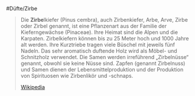 #Düfte/Zirbe
> Die **Zirbe**lkiefer (Pinus cembra), auch Zirbenkiefer, Arbe, Arve, Zirbe oder Zirbel genannt, ist eine Pflanzenart aus der Familie der Kieferngewächse (Pinaceae). Ihre Heimat sind die Alpen und die Karpaten. Zirbelkiefern können bis zu 25 Meter hoch und 1000 Jahre alt werden. Ihre Kurztriebe tragen viele Büschel mit jeweils fünf Nadeln. Das sehr aromatisch duftende Holz wird als Möbel- und Schnitzholz verwendet. Die Samen werden irreführend „Zirbelnüsse“ genannt, obwohl sie keine Nüsse sind. Zapfen (genannt Zirbelnuss) und Samen dienen der Lebensmittelproduktion und der Produktion von Spirituosen wie Zirbenlikör und -schnaps.
>
> [Wikipedia](https://de.wikipedia.org/wiki/Zirbelkiefer)